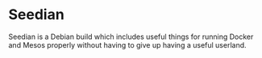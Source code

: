 # Seedian
Seedian is a Debian build which includes useful things for running Docker and Mesos properly without having to give up having a useful userland. 
